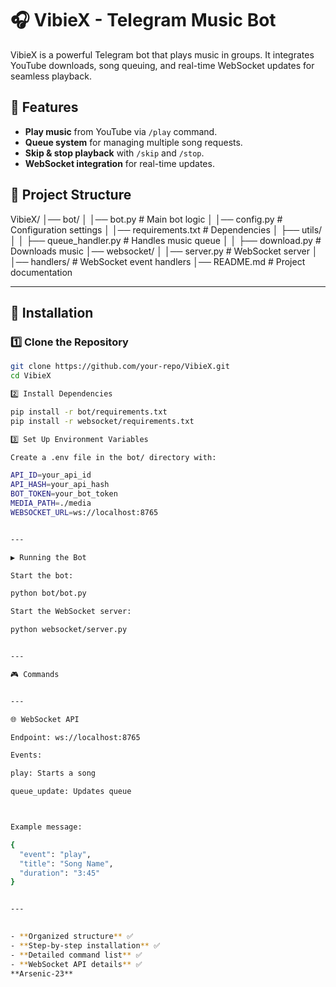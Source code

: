 
# 🎧 VibieX - Telegram Music Bot  

VibieX is a powerful Telegram bot that plays music in groups. It integrates YouTube downloads, song queuing, and real-time WebSocket updates for seamless playback.  

## 🚀 Features  
- **Play music** from YouTube via `/play` command.  
- **Queue system** for managing multiple song requests.  
- **Skip & stop playback** with `/skip` and `/stop`.  
- **WebSocket integration** for real-time updates.  

## 📂 Project Structure

VibieX/ │── bot/ │   │── bot.py              # Main bot logic │   │── config.py           # Configuration settings │   │── requirements.txt    # Dependencies │   ├── utils/ │   │   ├── queue_handler.py  # Handles music queue │   │   ├── download.py       # Downloads music │── websocket/ │   │── server.py           # WebSocket server │   │── handlers/           # WebSocket event handlers │── README.md               # Project documentation

---

## 🔧 Installation  

### 1️⃣ Clone the Repository  
```sh
git clone https://github.com/your-repo/VibieX.git  
cd VibieX

2️⃣ Install Dependencies

pip install -r bot/requirements.txt  
pip install -r websocket/requirements.txt

3️⃣ Set Up Environment Variables

Create a .env file in the bot/ directory with:

API_ID=your_api_id
API_HASH=your_api_hash
BOT_TOKEN=your_bot_token
MEDIA_PATH=./media
WEBSOCKET_URL=ws://localhost:8765


---

▶️ Running the Bot

Start the bot:

python bot/bot.py

Start the WebSocket server:

python websocket/server.py


---

🎮 Commands


---

🌐 WebSocket API

Endpoint: ws://localhost:8765

Events:

play: Starts a song

queue_update: Updates queue



Example message:

{
  "event": "play",
  "title": "Song Name",
  "duration": "3:45"
}


---

 
- **Organized structure** ✅  
- **Step-by-step installation** ✅  
- **Detailed command list** ✅  
- **WebSocket API details** ✅  
**Arsenic-23**



